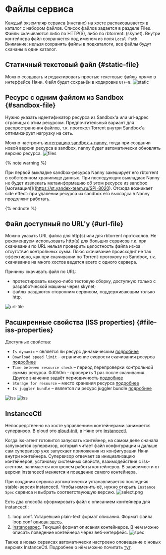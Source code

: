 # Файлы сервиса

Каждый экземпляр сервиса (инстанс) на хосте распаковывается в каталог с набором файлов. Список файлов задается в разделе Files. Файлы скачиваются либо по HTTP(S), либо по rbtorrent: (skynet). Внутри контейнера файл сохраняется под именем из поля `Local Path`. Внимание: нельзя сохранять файлы в подкаталоги, все файлы будут скачаны в один каталог.

##  Статичный текстовый файл {#static-file}
Можно создавать и редактировать простые текстовые файлы прямо в интерфейсе Няни. Файл будет сохранён в кодировке `UTF-8`.
![static](https://jing.yandex-team.ru/files/sshipkov/service_files_static.f7797ec.png)

## Ресурс с одним файлом из Sandbox {#sandbox-file}

Нужно указать идентификатор ресурса из Sandbox'a или url-адрес страницы с этим ресурсом. Предпочтительный вариант для распространения файлов, т.к. протокол Torrent внутри Sandbox'a оптимизирует нагрузку на сеть.

Можно настроить [интеграцию sandbox + nanny](../how-to/sandbox-integration.md), тогда при создании новой версии ресурса в sandbox, nanny будет автоматически обновлять версию ресурса.
![files](https://jing.yandex-team.ru/files/sshipkov/Files__slonnn-yp-test-xxx__Services__Home_2018-03-30_01-56-15.708189d.png)

{% note warning %}

При первой выкладке sandbox-ресурса Nanny закеширует его rbtorrent в собственном хранилище данных. При последующих выкладках Nanny не будет извлекать метаинформацию об этом ресурсе из sandbox [мотивация)]((https://st.yandex-team.ru/SPI-8020). Отсюда возникает side effect: при удалении ресурса из sandbox его выкладка в Nanny продолжит работать.

{% endnote %}

## Файл доступный по URL'у {#url-file}

Можно указать URL файла для http(s) или для rbtorrent протоколов. Не рекомендуем использовать http(s) для больших сервисов т.к. при скачивании по URL нельзя проверить целостность файла из-за отсутствия контрольных сумм. Плюс скачивание происходит не так эффективно, как при скачивании по Torrent-протоколу из Sandbox, т.к. скачивание на много хостов ведется всего с одного сервера.

Причины скачивать файл по URL:

- протестировать какую-либо тестовую сборку, доступную только с разработческой машины через skynet;
- файлы раздаются сторонним сервисом, поддерживающим только http.

![url-file](https://jing.yandex-team.ru/files/sshipkov/Files__slonnn-yp-test-xxx__Services__Home_2018-03-30_01-58-18.5672313.png)

## Расширенные свойства (ISS properties) {#file-iss-properties}
Доступные свойства:

* `Is dynamic` – является ли ресурс динамическим [подробнее](https://wiki.yandex-team.ru/iss3/Specifications/configuration/resource/#dinamicheskijjresurs)
* `Download speed limit` – ограничение скорости скачивания ресурса [подробнее](https://wiki.yandex-team.ru/iss3/specifications/configuration/resource/#resurs)
* `Time between resource check` – период перепроверки контрольной суммы ресурса. 0d0h0m – проверить 1 раз после скачивания. Другое значение задаёт периодичность [подробнее](https://wiki.yandex-team.ru/iss3/specifications/configuration/resource/#resurs)
* `Storage for resource` – место хранения ресурса [подробнее](../how-to/storage/move-to-ssd.md)
* `Is juggler bundle` – является ли ресурс juggler bundle [подробнее](../how-to/monitoring/juggler-subagent.md)

![iss](https://jing.yandex-team.ru/files/sshipkov/nanny_iss_properties_place.828925d.png)
![iss](https://jing.yandex-team.ru/files/sshipkov/nanny_iss_properties.0ae7af3.png)

## InstanceСtl

Непосредственно на хосте управлением контейнерами занимается супервизор. В qloud это [qloud-init](https://wiki.yandex-team.ru/qloud/doc/qloud-init/), в Няне это [instancectl](https://wiki.yandex-team.ru/JandeksPoisk/Sepe/instancectl/).

Когда iss-агент готовится запускать контейнер, на самом деле сначала запускается супервизор, который читает файл конфигурации и дальше сам супервизор уже запускает приложения из конфигурации Няни внутри контейнера. Супервизор отвечает за инициализацию контейнеров, установку системных свойств, взаимодействие с iss-агентом, занимается контролем работы контейнеров. В зависимости от версии instancectl меняется и поведение самого контейнера.

При создании сервиса автоматически устанавливается последняя stable-версия instancectl. Чтобы изменить её, нужно открыть `Instance Spec` сервиса и выбрать соответствующую версию.
![select.png](https://jing.yandex-team.ru/files/sshipkov/select.1dce449.png)

Есть два способа сформировать файл с описанием контейнера для instancectl:

1. loop.conf. Устаревший plain-text формат описания. Формат файла loop.conf [описан здесь](https://wiki.yandex-team.ru/jandekspoisk/sepe/instancectl/).
1. [instancespec](../how-to/structured-instancectl-config.md). Текущий формат описания контейнеров. В нем можно описать поведение контейнера через веб-интерфейс.
![spec](https://jing.yandex-team.ru/files/sshipkov/Instance_Spec__slonnn-yp-test-golovan2__Services__Home_2018-04-02_01-26-54.e7db6d1.png)

Также в новых сервисах автоматически настроено оповещение о новых версиях InstanceCtl. Подробнее о нём можно почитать [тут](instance-ctl/versioned-instancectl.md).
